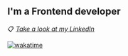 ## I'm a Frontend developer 
📋 [*Take a look at my LinkedIn*](https://www.linkedin.com/in/dumopolis/)

[![wakatime](https://wakatime.com/badge/user/1050547e-b056-4fb4-a211-caaa15c080c4.svg)](https://wakatime.com/@1050547e-b056-4fb4-a211-caaa15c080c4)

<!--
**Dumopolis/Dumopolis** is a ✨ _special_ ✨ repository because its `README.md` (this file) appears on your GitHub profile.

Here are some ideas to get you started:

- 🔭 I’m currently working on ...
- 🌱 I’m currently learning ...
- 👯 I’m looking to collaborate on ...
- 🤔 I’m looking for help with ...
- 💬 Ask me about ...
- 📫 How to reach me: ...
- 😄 Pronouns: ...
- ⚡ Fun fact: ...
-->
